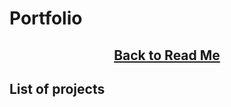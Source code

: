 <h1>Portfolio</h1>
<h2><a href="https://github.com/Prime2390/Prime2390/blob/main/Read-Me.md"><p style="text-align: center;">Back to Read Me</p></a></h2>
<h2>List of projects</h2>
<ul>
  
</ul>
